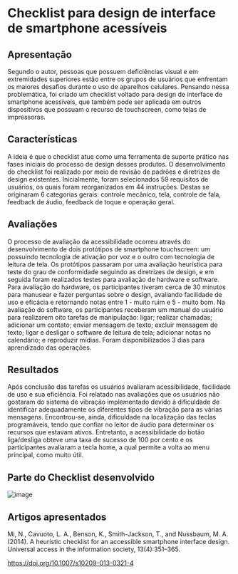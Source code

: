 # Checklist para design de interface de smartphone acessíveis

## Apresentação

Segundo o autor, pessoas que possuem deficiências visual e em extremidades superiores estão entre os grupos de usuários que enfrentam os maiores desafios durante o uso de
aparelhos celulares. Pensando nessa problemática, foi criado um checklist voltado para design
de interface de smartphone acessíveis, que também pode ser aplicada em outros dispositivos
que possuam o recurso de touchscreen, como telas de impressoras.

## Características 

A ideia é que o checklist atue como uma ferramenta de suporte prático nas fases iniciais do processo de design desses
produtos. O desenvolvimento do checklist foi realizado por meio de revisão de padrões e diretrizes de design existentes. Inicialmente, foram selecionados 59 requisitos de usuários, os
quais foram reorganizados em 44 instruções. Destas se originaram 6 categorias gerais: controle
mecânico, tela, controle de fala, feedback de áudio, feedback de toque e operação geral.

## Avaliações

 O
processo de avaliação da acessibilidade ocorreu através do desenvolvimento de dois protótipos
de smartphone touchscreen: um possuindo tecnologia de ativação por voz e o outro com tecnologia de leitura de tela. Os protótipos passaram por uma avaliação heurística para teste do grau
de conformidade seguindo as diretrizes de design, e em seguida foram realizados testes para
avaliação de hardware e software. Para avaliação do hardware, os participantes tiveram cerca
de 30 minutos para manusear e fazer perguntas sobre o design, avaliando facilidade de uso e
eficácia e retornando notas entre 1 - muito ruim e 5 - muito bom. Na avaliação do software,
os participantes receberam um manual do usuário para realizarem oito tarefas de manipulação:
ligar; realizar chamadas; adicionar um contato; enviar mensagem de texto; excluir mensagem
de texto; ligar e desligar o software de leitura de tela; adicionar notas no calendário; e reproduzir mídias. 
Foram disponibilizados 3 dias para aprendizado das operações.

## Resultados

Após conclusão das tarefas os usuários avaliaram acessibilidade, facilidade de uso e sua eficiência. Foi relatado nas
avaliações que os usuários não gostaram do sistema de vibração implementado devido à dificuldade de identificar adequadamente os diferentes tipos de vibração para as várias mensagens.
Encontrou-se, ainda, dificuldade na localização das teclas programáveis, tendo que confiar no
leitor de áudio para determinar os recursos que estavam ativos. Entretanto, a acessibilidade do
botão liga/desliga obteve uma taxa de sucesso de 100 por cento e os participantes avaliaram a
tecla home, a qual permite a volta ao menu principal, como muito útil.

## Parte do Checklist desenvolvido 

![image](https://user-images.githubusercontent.com/49456679/184940412-54f37df9-c319-45b1-a167-8bd1e8f446d0.png)


## Artigos apresentados

Mi, N., Cavuoto, L. A., Benson, K., Smith-Jackson, T., and Nussbaum, M. A. (2014). A
heuristic checklist for an accessible smartphone interface design. Universal access in the
information society, 13(4):351–365.

https://doi.org/10.1007/s10209-013-0321-4

